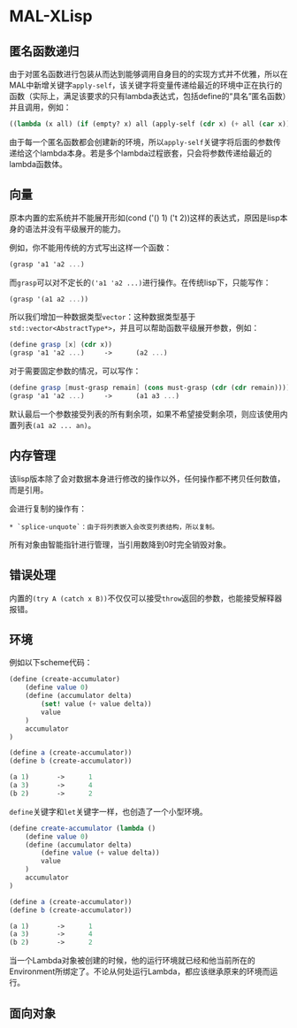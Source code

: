 # MAL-XLisp

## 匿名函数递归

由于对匿名函数进行包装从而达到能够调用自身目的的实现方式并不优雅，所以在MAL中新增关键字`apply-self`，该关键字将变量传递给最近的环境中正在执行的函数（实际上，满足该要求的只有lambda表达式，包括define的“具名”匿名函数）并且调用，例如：

```scheme
((lambda (x all) (if (empty? x) all (apply-self (cdr x) (+ all (car x))))) (list 1 2 3 4 5) 0)
```

由于每一个匿名函数都会创建新的环境，所以`apply-self`关键字将后面的参数传递给这个lambda本身。若是多个lambda过程嵌套，只会将参数传递给最近的lambda函数体。

## 向量

原本内置的宏系统并不能展开形如(cond ('() 1) ('t 2))这样的表达式，原因是lisp本身的语法并没有平级展开的能力。

例如，你不能用传统的方式写出这样一个函数：

```scheme
(grasp 'a1 'a2 ...)
```

而`grasp`可以对不定长的`('a1 'a2 ...)`进行操作。在传统lisp下，只能写作：

```scheme
(grasp '(a1 a2 ...))
```

所以我们增加一种数据类型`vector`：这种数据类型基于`std::vector<AbstractType*>`，并且可以帮助函数平级展开参数，例如：

```scheme
(define grasp [x] (cdr x))
(grasp 'a1 'a2 ...)		-> 		(a2 ...)
```

对于需要固定参数的情况，可以写作：

```scheme
(define grasp [must-grasp remain] (cons must-grasp (cdr (cdr remain))))
(grasp 'a1 'a2 ...)		-> 		(a1 a3 ...)
```

默认最后一个参数接受列表的所有剩余项，如果不希望接受剩余项，则应该使用内置列表`(a1 a2 ... an)`。

## 内存管理

该lisp版本除了会对数据本身进行修改的操作以外，任何操作都不拷贝任何数值，而是引用。

会进行复制的操作有：

	* `splice-unquote`：由于将列表嵌入会改变列表结构，所以复制。

所有对象由智能指针进行管理，当引用数降到0时完全销毁对象。

## 错误处理

内置的`(try A (catch x B))`不仅仅可以接受`throw`返回的参数，也能接受解释器报错。

## 环境

例如以下scheme代码：

```scheme
(define (create-accumulator) 
    (define value 0)
    (define (accumulator delta) 
        (set! value (+ value delta))
        value
    )
    accumulator
)

(define a (create-accumulator))
(define b (create-accumulator))

(a 1) 		->		1
(a 3)		->		4
(b 2)		->		2
```

`define`关键字和`let`关键字一样，也创造了一个小型环境。

```scheme
(define create-accumulator (lambda ()
    (define value 0)
    (define (accumulator delta) 
        (define value (+ value delta))
        value
    )
    accumulator
)

(define a (create-accumulator))
(define b (create-accumulator))

(a 1) 		->		1
(a 3)		->		4
(b 2)		->		2

```

当一个Lambda对象被创建的时候，他的运行环境就已经和他当前所在的Environment所绑定了。不论从何处运行Lambda，都应该继承原来的环境而运行。

## 面向对象
